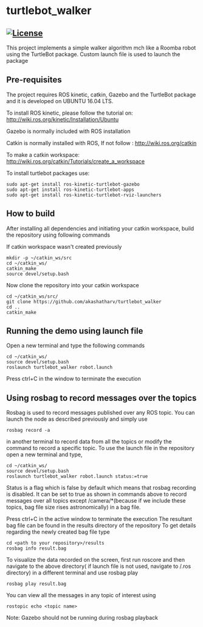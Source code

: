 # turtlebot_walker
[![License](https://img.shields.io/badge/License-BSD%203--Clause-blue.svg)](https://opensource.org/licenses/BSD-3-Clause)
---
This project implements a simple walker algorithm mch like a Roomba robot using the TurtleBot package. Custom launch file is used to launch the package

## Pre-requisites
The project requires ROS kinetic, catkin, Gazebo and the TurtleBot package and it is developed on UBUNTU 16.04 LTS. 

To install ROS kinetic, please follow the tutorial on: 
http://wiki.ros.org/kinetic/Installation/Ubuntu

Gazebo is normally included with ROS installation

Catkin is normally installed with ROS, If not follow :
http://wiki.ros.org/catkin

To make a catkin workspace: 
http://wiki.ros.org/catkin/Tutorials/create_a_workspace

To install turtlebot packages use: 
```
sudo apt-get install ros-kinetic-turtlebot-gazebo 
sudo apt-get install ros-kinetic-turtlebot-apps
sudo apt-get install ros-kinetic-turtlebot-rviz-launchers
```

## How to build
After installing all dependencies and initiating your catkin workspace, build the repository using following commands

If catkin workspace wasn't created previously
```
mkdir -p ~/catkin_ws/src
cd ~/catkin_ws/
catkin_make
source devel/setup.bash
```
Now clone the repository into your catkin workspace
```
cd ~/catkin_ws/src/
git clone https://github.com/akashatharv/turtlebot_walker
cd ..
catkin_make
```

## Running the demo using launch file
Open a new terminal and type the following commands
```
cd ~/catkin_ws/
source devel/setup.bash
roslaunch turtlebot_walker robot.launch
```
Press ctrl+C in the window to terminate the execution

## Using rosbag to record messages over the topics

Rosbag is used to record messages published over any ROS topic. You can launch the node as described previously and simply use
```
rosbag record -a
```
in another terminal to record data from all the topics or modify the command to record a specific topic.
To use the launch file in the repository open a new terminal and type,
```
cd ~/catkin_ws/
source devel/setup.bash
roslaunch turtlebot_walker robot.launch status:=true
```
Status is a flag which is false by default which means that rosbag recording is disabled. It can be set to true as shown in commands above to record messages over all topics except /camera/*(because if we include these topics, bag file size rises astronomically) in a bag file.

Press ctrl+C in the active window to terminate the execution
The resultant bag file can be found in the results directory of the repository
To get details regarding the newly created bag file type
```
cd <path to your repository>/results
rosbag info result.bag
```
To visualize the data recorded on the screen, first run roscore and then navigate to the above directory( if launch file is not used, navigate to /.ros directory) in a different terminal
and use rosbag play 
```
rosbag play result.bag
```
You can view all the messages in any topic of interest using
```
rostopic echo <topic name>
```
Note: Gazebo should not be running during rosbag playback
